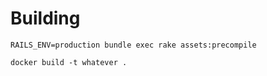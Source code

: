 # Building


```
RAILS_ENV=production bundle exec rake assets:precompile

docker build -t whatever .
```